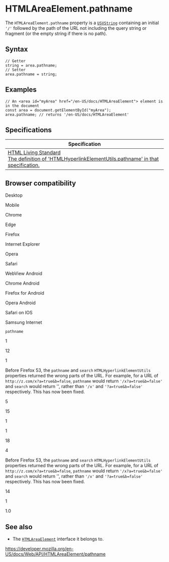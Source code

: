 HTMLAreaElement.pathname
========================

The `HTMLAreaElement.pathname` property is a [`USVString`](../usvstring) containing an initial `'/'` followed by the path of the URL not including the query string or fragment (or the empty string if there is no path).

Syntax
------

    // Getter
    string = area.pathname;
    // Setter
    area.pathname = string;

Examples
--------

    // An <area id="myArea" href="/en-US/docs/HTMLAreaElement"> element is in the document
    const area = document.getElementById("myArea");
    area.pathname; // returns '/en-US/docs/HTMLAreaElement'

Specifications
--------------

<table><thead><tr class="header"><th>Specification</th></tr></thead><tbody><tr class="odd"><td><a href="https://html.spec.whatwg.org/multipage/#dom-hyperlink-pathname">HTML Living Standard<br />
<span class="small">The definition of 'HTMLHyperlinkElementUtils.pathname' in that specification.</span></a></td></tr></tbody></table>

Browser compatibility
---------------------

Desktop

Mobile

Chrome

Edge

Firefox

Internet Explorer

Opera

Safari

WebView Android

Chrome Android

Firefox for Android

Opera Android

Safari on IOS

Samsung Internet

`pathname`

1

12

1

Before Firefox 53, the `pathname` and `search` `HTMLHyperlinkElementUtils` properties returned the wrong parts of the URL. For example, for a URL of `http://z.com/x?a=true&b=false`, `pathname` would return `'/x?a=true&b=false'` and `search` would return '', rather than `'/x'` and `'?a=true&b=false'` respectively. This has now been fixed.

5

15

1

1

18

4

Before Firefox 53, the `pathname` and `search` `HTMLHyperlinkElementUtils` properties returned the wrong parts of the URL. For example, for a URL of `http://z.com/x?a=true&b=false`, `pathname` would return `'/x?a=true&b=false'` and `search` would return '', rather than `'/x'` and `'?a=true&b=false'` respectively. This has now been fixed.

14

1

1.0

See also
--------

-   The [`HTMLAreaElement`](../htmlareaelement) interface it belongs to.

<a href="https://developer.mozilla.org/en-US/docs/Web/API/HTMLAreaElement/pathname" class="_attribution-link">https://developer.mozilla.org/en-US/docs/Web/API/HTMLAreaElement/pathname</a>
